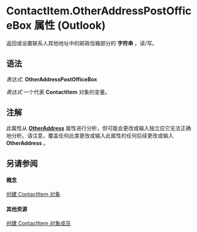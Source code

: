 
# ContactItem.OtherAddressPostOfficeBox 属性 (Outlook)

返回或设置联系人其他地址中的邮政信箱部分的 **字符串** 。读/写。


## 语法

 _表达式_. **OtherAddressPostOfficeBox**

 _表达式_ 一个代表 **ContactItem** 对象的变量。


## 注解

此属性从 **[OtherAddress](16bc351b-9522-4cf9-2838-74e644fec828.md)** 属性进行分析，但可能会更改或输入独立应它无法正确地分析。请注意，覆盖任何此类更改或输入此属性的任何后续更改或输入 **OtherAddress** 。


## 另请参阅


#### 概念


[创建 ContactItem 对象](8e32093c-a678-f1fd-3f35-c2d8994d166f.md)
#### 其他资源


[创建 ContactItem 对象成员](a8b13369-4c87-02aa-e62a-1f3067e559fa.md)